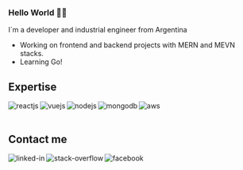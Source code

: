 ### Hello World 👋🏻
I´m a developer and industrial engineer from Argentina

- Working on frontend and backend projects with MERN and MEVN stacks.
- Learning Go!

## Expertise

<img align="left" alt="reactjs" src="https://img.shields.io/badge/React-20232A?style=for-the-badge&logo=react&logoColor=61DAFB"/>
<img align="left" alt="vuejs" src="https://img.shields.io/badge/Vue.js-35495E?style=for-the-badge&logo=vuedotjs&logoColor=4FC08D"/>
<img align="left" alt="nodejs" src="https://img.shields.io/badge/node.js%20-%2343853D.svg?&style=for-the-badge&logo=node.js&logoColor=white" />
<img align="left" alt="mongodb" src="https://img.shields.io/badge/MongoDB-4EA94B?style=for-the-badge&logo=mongodb&logoColor=white" />
<img align="left" alt="aws" src="https://img.shields.io/badge/Amazon%20AWS-%23232F3E?logo=amazon-aws&logoColor=white&style=for-the-badge" />

<br>
<br>

## Contact me

[<img align="left" alt="linked-in" src="https://img.shields.io/badge/linkedin-%230077B5.svg?&style=for-the-badge&logo=linkedin&logoColor=white" />](https://www.linkedin.com/in/btowers/)
[<img align="left" alt="stack-overflow" src="https://img.shields.io/badge/stack%20overflow-FE7A16?logo=stack-overflow&logoColor=white&style=for-the-badge" />](https://stackoverflow.com/users/13535982/btowers)
[<img align="left" alt="facebook" src="https://img.shields.io/badge/facebook-%231877F2.svg?&style=for-the-badge&logo=facebook&logoColor=white" />](https://www.facebook.com/btowers/)

<br>
<br>


<!--
**btowers/btowers** is a ✨ _special_ ✨ repository because its `README.md` (this file) appears on your GitHub profile.

<img align="left" alt="flutter" src="https://img.shields.io/badge/Flutter-02569B?style=for-the-badge&logo=flutter&logoColor=white" />
<img align="left" alt="go" src="https://img.shields.io/badge/Go-00ADD8?style=for-the-badge&logo=go&logoColor=white" />

Here are some ideas to get you started:

- 🔭 I’m currently working on ...
- 🌱 I’m currently learning ...
- 👯 I’m looking to collaborate on ...
- 🤔 I’m looking for help with ...
- 💬 Ask me about ...
- 📫 How to reach me: ...
- 😄 Pronouns: ...
- ⚡ Fun fact: ...
-->
